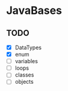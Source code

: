 # JavaBases

## TODO
- [x] DataTypes
- [x] enum
- [ ] variables
- [ ] loops
- [ ] classes
- [ ] objects
